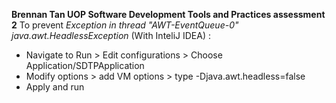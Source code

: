 **Brennan Tan UOP Software Development Tools and Practices assessment 2**
To prevent *Exception in thread "AWT-EventQueue-0" java.awt.HeadlessException* (With InteliJ IDEA) :
- Navigate to Run > Edit configurations > Choose Application/SDTPApplication
- Modify options > add VM options > type -Djava.awt.headless=false
- Apply and run
